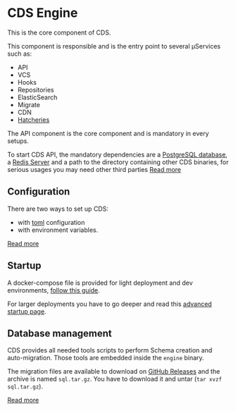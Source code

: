 # CDS Engine

This is the core component of CDS.

This component is responsible and is the entry point to several µServices such as:

* API
* VCS
* Hooks
* Repositories
* ElasticSearch
* Migrate
* CDN
* [Hatcheries](https://ovh.github.io/cds/docs/components/hatchery/)

The API component is the core component and is mandatory in every setups.

To start CDS API, the mandatory dependencies are a [PostgreSQL database](https://www.postgresql.org/), a [Redis Server](https://redis.io/) and a path to the directory containing other CDS binaries, for serious usages you may need other third parties [Read more](https://ovh.github.io/cds/hosting/requirements/)

## Configuration
There are two ways to set up CDS:

- with [toml](https://github.com/toml-lang/toml) configuration
- with environment variables.

[Read more](https://ovh.github.io/cds/hosting/configuration/)
 
## Startup

A docker-compose file is provided for light deployment and dev environments, [follow this guide](https://ovh.github.io/cds/hosting/ready-to-run/docker-compose/).

For larger deployments you have to go deeper and read this [advanced startup page](https://ovh.github.io/cds/hosting/).

## Database management

CDS provides all needed tools scripts to perform Schema creation and auto-migration. Those tools are embedded inside the `engine` binary.

The migration files are available to download on [GitHub Releases](https://github.com/ovh/cds/releases) and the archive is named `sql.tar.gz`. You have to download it and untar (`tar xvzf sql.tar.gz`).

[Read more](https://ovh.github.io/cds/hosting/database/)
